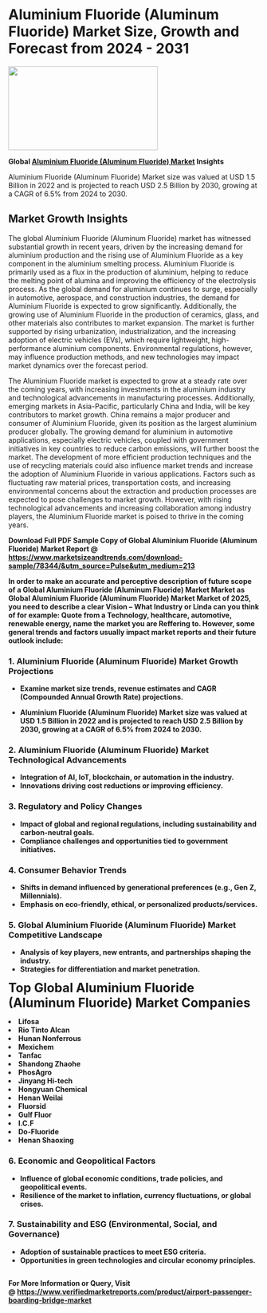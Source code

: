 <H1>Aluminium Fluoride (Aluminum Fluoride) Market Size, Growth and Forecast from 2024 - 2031</H1><img class="aligncenter size-medium wp-image-584254" src="https://thirdeyenews.in/wp-content/uploads/2024/09/Global-Market-Research-300x168.jpeg" alt="" width="300" height="168" /><p><strong>Global&nbsp;<a href="https://www.marketsizeandtrends.com/download-sample/78344/&amp;utm_source=Pulse&amp;utm_medium=213">Aluminium Fluoride (Aluminum Fluoride) Market</a> Insights</strong></p><p>Aluminium Fluoride (Aluminum Fluoride) Market size was valued at USD 1.5 Billion in 2022 and is projected to reach USD 2.5 Billion by 2030, growing at a CAGR of 6.5% from 2024 to 2030.</p><p><h2>Market Growth Insights</h2> <p>The global Aluminium Fluoride (Aluminum Fluoride) market has witnessed substantial growth in recent years, driven by the increasing demand for aluminium production and the rising use of Aluminium Fluoride as a key component in the aluminium smelting process. Aluminium Fluoride is primarily used as a flux in the production of aluminium, helping to reduce the melting point of alumina and improving the efficiency of the electrolysis process. As the global demand for aluminium continues to surge, especially in automotive, aerospace, and construction industries, the demand for Aluminium Fluoride is expected to grow significantly. Additionally, the growing use of Aluminium Fluoride in the production of ceramics, glass, and other materials also contributes to market expansion. The market is further supported by rising urbanization, industrialization, and the increasing adoption of electric vehicles (EVs), which require lightweight, high-performance aluminium components. Environmental regulations, however, may influence production methods, and new technologies may impact market dynamics over the forecast period.</p> <p><strong></strong></p> <p>The Aluminium Fluoride market is expected to grow at a steady rate over the coming years, with increasing investments in the aluminium industry and technological advancements in manufacturing processes. Additionally, emerging markets in Asia-Pacific, particularly China and India, will be key contributors to market growth. China remains a major producer and consumer of Aluminium Fluoride, given its position as the largest aluminium producer globally. The growing demand for aluminium in automotive applications, especially electric vehicles, coupled with government initiatives in key countries to reduce carbon emissions, will further boost the market. The development of more efficient production techniques and the use of recycling materials could also influence market trends and increase the adoption of Aluminium Fluoride in various applications. Factors such as fluctuating raw material prices, transportation costs, and increasing environmental concerns about the extraction and production processes are expected to pose challenges to market growth. However, with rising technological advancements and increasing collaboration among industry players, the Aluminium Fluoride market is poised to thrive in the coming years.</p> <p><strong></p><p><span class=""><strong>Download Full PDF Sample Copy of Global Aluminium Fluoride (Aluminum Fluoride) Market Report</strong> @ <a href="https://www.marketsizeandtrends.com/download-sample/78344/&amp;utm_source=Pulse&amp;utm_medium=213" target="_blank">https://www.marketsizeandtrends.com/download-sample/78344/&amp;utm_source=Pulse&amp;utm_medium=213</a></span></p><p>In order to make an accurate and perceptive description of future scope of a Global&nbsp;Aluminium Fluoride (Aluminum Fluoride) Market Market as Global&nbsp;Aluminium Fluoride (Aluminum Fluoride) Market Market of 2025, you need to describe a clear Vision &ndash; What Industry or Linda can you think of for example: Quote from a Technology, healthcare, automotive, renewable energy, name the market you are Reffering to. However, some general trends and factors usually impact market reports and their future outlook include:</p><h3>1.&nbsp;<strong>Aluminium Fluoride (Aluminum Fluoride) Market Growth Projections</strong></h3><ul><li>Examine market size trends, revenue estimates and CAGR (Compounded Annual Growth Rate) projections.</li><li><p>Aluminium Fluoride (Aluminum Fluoride) Market size was valued at USD 1.5 Billion in 2022 and is projected to reach USD 2.5 Billion by 2030, growing at a CAGR of 6.5% from 2024 to 2030.</p></li></ul><h3>2.&nbsp;<strong>Aluminium Fluoride (Aluminum Fluoride) Market Technological Advancements</strong></h3><ul><li>Integration of AI, IoT, blockchain, or automation in the industry.</li><li>Innovations driving cost reductions or improving efficiency.</li></ul><h3>3.&nbsp;<strong>Regulatory and Policy Changes</strong></h3><ul><li>Impact of global and regional regulations, including sustainability and carbon-neutral goals.</li><li>Compliance challenges and opportunities tied to government initiatives.</li></ul><h3>4.&nbsp;<strong>Consumer Behavior Trends</strong></h3><ul><li>Shifts in demand influenced by generational preferences (e.g., Gen Z, Millennials).</li><li>Emphasis on eco-friendly, ethical, or personalized products/services.</li></ul><h3>5.&nbsp;<strong>Global Aluminium Fluoride (Aluminum Fluoride) Market Competitive Landscape</strong></h3><ul><li>Analysis of key players, new entrants, and partnerships shaping the industry.</li><li>Strategies for differentiation and market penetration.</li></ul><p data-pm-slice="1 1 []"><span style="color: inherit; font-family: inherit; font-size: 25px;">Top Global Aluminium Fluoride (Aluminum Fluoride) Market Companies</span></p><div class="" data-test-id=""><p><li>Lifosa</li><li> Rio Tinto Alcan</li><li> Hunan Nonferrous</li><li> Mexichem</li><li> Tanfac</li><li> Shandong Zhaohe</li><li> PhosAgro</li><li> Jinyang Hi-tech</li><li> Hongyuan Chemical</li><li> Henan Weilai</li><li> Fluorsid</li><li> Gulf Fluor</li><li> I.C.F</li><li> Do-Fluoride</li><li> Henan Shaoxing</li></p></div><h3>6.&nbsp;<strong>Economic and Geopolitical Factors</strong></h3><ul><li>Influence of global economic conditions, trade policies, and geopolitical events.</li><li>Resilience of the market to inflation, currency fluctuations, or global crises.</li></ul><h3>7.&nbsp;<strong>Sustainability and ESG (Environmental, Social, and Governance)</strong></h3><ul><li>Adoption of sustainable practices to meet ESG criteria.</li><li>Opportunities in green technologies and circular economy principles.</li></ul><h2><strong style="font-size: 14px;">For More Information or Query, Visit @&nbsp;</strong><a style="background-color: #ffffff; font-size: 14px;" href="https://www.marketsizeandtrends.com/report/aluminium-fluoride-aluminum-fluoride-market/" target="_blank">https://www.verifiedmarketreports.com/product/airport-passenger-boarding-bridge-market</a></h2>
